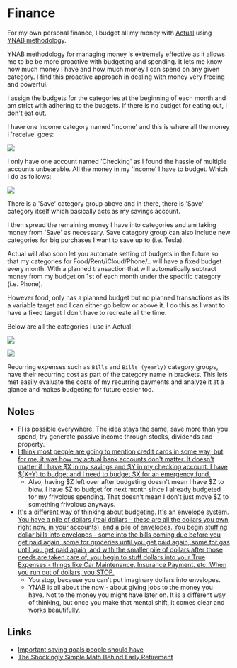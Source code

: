 # Finance
For my own personal finance, I budget all my money with [Actual](https://actualbudget.com/beta/) using [YNAB methodology](https://www.youneedabudget.com/method/).

YNAB methodology for managing money is extremely effective as it allows me to be be more proactive with budgeting and spending. It lets me know how much money I have and how much money I can spend on any given category. I find this proactive approach in dealing with money very freeing and powerful.

I assign the budgets for the categories at the beginning of each month and am strict with adhering to the budgets. If there is no budget for eating out, I don't eat out.

I have one Income category named 'Income' and this is where all the money I 'receive' goes:

![](https://i.imgur.com/ZtVXHfk.png)

I only have one account named 'Checking' as I found the hassle of multiple accounts unbearable. All the money in my 'Income' I have to budget. Which I do as follows:

![](https://i.imgur.com/LnKKJ3E.png)

There is a 'Save' category group above and in there, there is 'Save' category itself which basically acts as my savings account.

I then spread the remaining money I have into categories and am taking money from 'Save' as necessary. Save category group can also include new categories for big purchases I want to save up to (i.e. Tesla).

Actual will also soon let you automate setting of budgets in the future so that my categories for Food/Rent/iCloud/Phone/.. will have a fixed budget every month. With a planned transaction that will automatically subtract money from my budget on 1st of each month under the specific category (i.e. Phone).

However food, only has a planned budget but no planned transactions as its a variable target and I can either go below or above it. I do this as I want to have a fixed target I don't have to recreate all the time.

Below are all the categories I use in Actual:

![](https://i.imgur.com/VG5cxqL.png)

![](https://i.imgur.com/4ClC19U.png)

Recurring expenses such as `Bills` and `Bills (yearly)` category groups, have their recurring cost as part of the category name in brackets. This lets met easily evaluate the costs of my recurring payments and analyze it at a glance and makes budgeting for future easier too.

## Notes
- FI is possible everywhere. The idea stays the same, save more than you spend, try generate passive income through stocks, dividends and property.
- [I think most people are going to mention credit cards in some way, but for me, it was how my actual bank accounts don't matter. It doesn't matter if I have $X in my savings and $Y in my checking account. I have $(X+Y) to budget and I need to budget $X for an emergency fund.](https://www.reddit.com/r/ynab/comments/908iob/what_was_the_hardest_part_of_ynab_for_you_to/)
	- Also, having $Z left over after budgeting doesn't mean I have $Z to blow. I have $Z to budget for next month since I already budgeted for my frivolous spending. That doesn't mean I don't just move $Z to something frivolous anyways.
- [It's a different way of thinking about budgeting. It's an envelope system. You have a pile of dollars (real dollars - these are all the dollars you own, right now, in your accounts), and a pile of envelopes. You begin stuffing dollar bills into envelopes - some into the bills coming due before you get paid again, some for groceries until you get paid again, some for gas until you get paid again, and with the smaller pile of dollars after those needs are taken care of, you begin to stuff dollars into your True Expenses - things like Car Maintenance, Insurance Payment, etc. When you run out of dollars, you STOP.](https://www.reddit.com/r/ynab/comments/93l0gm/im_missing_something_here_possibly_a_brain/)
	- You stop, because you can't put imaginary dollars into envelopes.
	- YNAB is all about the now - about giving jobs to the money you have. Not to the money you might have later on. It is a different way of thinking, but once you make that mental shift, it comes clear and works beautifully.

## Links
- [Important saving goals people should have](https://www.reddit.com/r/ynab/comments/8d4ab4/what_is_the_best_approach_for_budgeting_savings/)
- [The Shockingly Simple Math Behind Early Retirement](https://www.mrmoneymustache.com/2012/01/13/the-shockingly-simple-math-behind-early-retirement/)